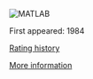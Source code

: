 ![MATLAB](https://www.tiobe.com/wp-content/themes/tiobe/tiobe-index/images/MATLAB.png)

First appeared: 1984

[Rating history](https://www.tiobe.com/tiobe-index/matlab/)

[More information](https://en.wikipedia.org/wiki/MATLAB)

